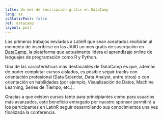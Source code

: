```yaml
---
title: Un mes de suscripción gratis en DataCamp
lang: es
isStaticPost: false
ref: datacamp
layout: post
---
```


Los primeros trabajos enviados a LatinR que sean aceptados recibirán al momento de inscribirse en las JAIIO un mes gratis de suscripción en [DataCamp](https://www.datacamp.com/), la plataforma que actualmente lidera el aprendizaje online de lenguajes de programación como R y Python. 

Una de las características más destacables de DataCamp es que, además de poder completar cursos aislados, es posible seguir tracks con orientación profesional (Data Scientist, Data Analyst, entre otros) o con orientación en habilidades (por ejemplo, Visualización de Datos, Machine Learning, Series de Tiempo, etc.). 

Gracias a que existen cursos tanto para principiantes como para usuarios más avanzados, este beneficio entregado por nuestro sponsor permitirá a los participantes en LatinR seguir desarrollando sus conocimientos una vez finalizada la conferencia.
